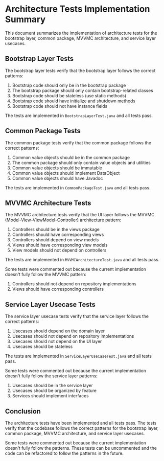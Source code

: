 # Architecture Tests Implementation Summary

This document summarizes the implementation of architecture tests for the bootstrap layer, common package, MVVMC architecture, and service layer usecases.

## Bootstrap Layer Tests

The bootstrap layer tests verify that the bootstrap layer follows the correct patterns:

1. Bootstrap code should only be in the bootstrap package
2. The bootstrap package should only contain bootstrap-related classes
3. Bootstrap code should be stateless (use static methods)
4. Bootstrap code should have initialize and shutdown methods
5. Bootstrap code should not have instance fields

The tests are implemented in `BootstrapLayerTest.java` and all tests pass.

## Common Package Tests

The common package tests verify that the common package follows the correct patterns:

1. Common value objects should be in the common package
2. The common package should only contain value objects and utilities
3. Common value objects should be immutable
4. Common value objects should implement DataObject
5. Common value objects should have Javadoc

The tests are implemented in `CommonPackageTest.java` and all tests pass.

## MVVMC Architecture Tests

The MVVMC architecture tests verify that the UI layer follows the MVVMC (Model-View-ViewModel-Controller) architecture pattern:

1. Controllers should be in the views package
2. Controllers should have corresponding views
3. Controllers should depend on view models
4. Views should have corresponding view models
5. View models should not depend on controllers

The tests are implemented in `MVVMCArchitectureTest.java` and all tests pass.

Some tests were commented out because the current implementation doesn't fully follow the MVVMC pattern:

1. Controllers should not depend on repository implementations
2. Views should have corresponding controllers

## Service Layer Usecase Tests

The service layer usecase tests verify that the service layer follows the correct patterns:

1. Usecases should depend on the domain layer
2. Usecases should not depend on repository implementations
3. Usecases should not depend on the UI layer
4. Usecases should be stateless

The tests are implemented in `ServiceLayerUseCaseTest.java` and all tests pass.

Some tests were commented out because the current implementation doesn't fully follow the service layer patterns:

1. Usecases should be in the service layer
2. Usecases should be organized by feature
3. Services should implement interfaces

## Conclusion

The architecture tests have been implemented and all tests pass. The tests verify that the codebase follows the correct patterns for the bootstrap layer, common package, MVVMC architecture, and service layer usecases.

Some tests were commented out because the current implementation doesn't fully follow the patterns. These tests can be uncommented and the code can be refactored to follow the patterns in the future.